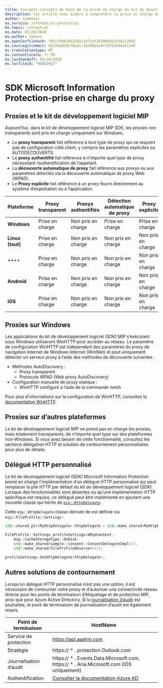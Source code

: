 ```yaml
---
title: Concepts-concepts de base de la prise en charge du kit de développement logiciel MIP-proxy
description: Cet article vous aidera à comprendre la prise en charge du proxy dans le kit de développement logiciel MIP.
author: tommoser
ms.service: information-protection
ms.topic: conceptual
ms.date: 07/29/2020
ms.author: tommos
ms.openlocfilehash: fdbcf9d618612021a971af34380b65dc062c2802
ms.sourcegitcommit: 6b159e050176a2cc1b308b1e4f19f52bb4ab1340
ms.translationtype: MT
ms.contentlocale: fr-FR
ms.lasthandoff: 09/30/2020
ms.locfileid: "95567917"
---
```

# <a name="microsoft-information-protection-sdk---proxy-support"></a>SDK Microsoft Information Protection-prise en charge du proxy

## <a name="proxies-and-the-mip-sdk"></a>Proxies et le kit de développement logiciel MIP

Aujourd’hui, dans le kit de développement logiciel MIP SDK, les proxies non transparents sont pris en charge uniquement sur Windows.

* Le **proxy transparent** fait référence à tout type de proxy qui ne requiert pas de configuration côté client, y compris les paramètres explicites ou AUTODÉCOUVERTS.
* Le **proxy authentifié** fait référence à n’importe quel type de proxy nécessitant l’authentification de l’appelant.
* La **découverte automatique de proxy** fait référence aux proxys ou aux paramètres détectés via la découverte automatique de proxy Web (WPAD).
* Le **Proxy explicite** fait référence à un proxy fourni directement au système d’exploitation ou à l’application.
  
| Plateforme        | Proxy transparent | Proxys authentifiés | Détection automatique de proxy | Proxy explicite |
| --------------- | ----------------- | --------------------- | -------------------- | -------------- |
| **Windows**     | Prise en charge         | Non pris en charge         | Prise en charge            | Prise en charge      |
| **Linux (tout)** | Prise en charge         | Non pris en charge         | Non pris en charge        | Non pris en charge  |
| ****       | Prise en charge         | Non pris en charge         | Non pris en charge        | Non pris en charge  |
| **Android**     | Prise en charge         | Non pris en charge         | Non pris en charge        | Non pris en charge  |
| **iOS**         | Prise en charge         | Non pris en charge         | Non pris en charge        | Non pris en charge  |

## <a name="proxies-on-windows"></a>Proxies sur Windows

Les applications du kit de développement logiciel (SDK) MIP s’exécutant sous Windows utiliseront WinHTTP pour accéder au réseau. Le paramètre de configuration WinHTTP est indépendant des paramètres du proxy de navigation Internet de Windows Internet (WinINet) et peut uniquement détecter un serveur proxy à l’aide des méthodes de découverte suivantes :

* Méthodes AutoDiscovery :
  * Proxy transparent
  * Protocole WPAD (Web proxy AutoDiscovery)
* Configuration manuelle de proxy statique :
  * WinHTTP configuré à l’aide de la commande netsh

Pour plus d’informations sur la configuration de WinHTTP, consultez la [documentation WinHTTP](/windows/win32/winhttp/winhttp-start-page).

## <a name="proxies-on-other-platforms"></a>Proxies sur d’autres plateformes

Le kit de développement logiciel MIP ne prend pas en charge les proxies, mais totalement transparents, de n’importe quel type sur des plateformes non-Windows. Si vous avez besoin de cette fonctionnalité, consultez les sections délégation HTTP et solution de contournement personnalisées pour plus de détails.

## <a name="custom-http-delegate"></a>Délégué HTTP personnalisé

Le kit de développement logiciel (SDK) Microsoft Information Protection prend en charge l’implémentation d’un délégué HTTP personnalisé qui peut remplacer la pile HTTP par défaut du kit de développement logiciel (SDK). Lorsque des fonctionnalités sont absentes ou qu’une implémentation HTTP spécifique est requise, ce délégué peut être implémenté en ajoutant une nouvelle classe qui hérite de [`mip::HttpDelegate`](./reference/class_mip_httpdelegate.md) .

Cette `mip::HttpDelegate` classe dérivée de est définie via `mip::FileProfile::Settings` :

```cpp
std::shared_ptr<MyHttpDelegate> httpDelegate = std::make_shared<MyHttpDelegate>();
            
FileProfile::Settings profileSettings(mMipContext,
    mip::CacheStorageType::OnDisk,
    std::make_shared<sample::consent::ConsentDelegateImpl>(),
    std::make_shared<FileProfileObserver>());

profileSettings.SetHttpDelegate(httpDelegate);
```

## <a name="other-workarounds"></a>Autres solutions de contournement

Lorsqu’un délégué HTTP personnalisé n’est pas une option, il est nécessaire de contourner votre proxy et d’autoriser une connectivité réseau directe pour les points de terminaison d’étiquetage et de protection MIP, ainsi que pour Azure Active Directory. Si la [journalisation d’audit](/azure/information-protection/reports-aip) est souhaitée, le point de terminaison de journalisation d’audit est également requis.

| Point de terminaison           | HostName                                                                                                                                                                |
| ------------------ | ----------------------------------------------------------------------------------------------------------------------------------------------------------------------- |
| Service de protection | https://api.aadrm.com                                                                                                                                                   |
| Stratégie             | https:// \* . protection.Outlook.com                                                                                                                                       |
| Journalisation d’audit      | https:// \* . Events.Data.Microsoft.com, https:// \* . Aria.Microsoft.com (iOS uniquement)                                                                                          |
| Authentification     | [Consulter la documentation Azure AD](/azure/active-directory/develop/authentication-national-cloud#azure-ad-authentication-endpoints) |